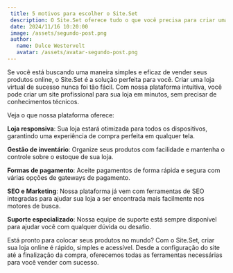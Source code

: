 ```yaml
---
 title: 5 motivos para escolher o Site.Set
 description: O Site.Set oferece tudo o que você precisa para criar uma loja online eficiente e personalizada. Desde a integração com sistemas de pagamento até a criação de páginas de vendas, veja por que milhares de empreendedores escolhem nossa plataforma.
 date: 2024/11/16 10:20:00
 image: /assets/segundo-post.png
 author:
   name: Dulce Westervelt
   avatar: /assets/avatar-segundo-post.png
---
```

 
 Se você está buscando uma maneira simples e eficaz de vender seus produtos online, o Site.Set é a solução perfeita para você. Criar uma loja virtual de sucesso nunca foi tão fácil. Com nossa plataforma intuitiva, você pode criar um site profissional para sua loja em minutos, sem precisar de conhecimentos técnicos.
 
 Veja o que nossa plataforma oferece:
 
 **Loja responsiva**: Sua loja estará otimizada para todos os dispositivos, garantindo uma experiência de compra perfeita em qualquer tela.
 
 **Gestão de inventário**: Organize seus produtos com facilidade e mantenha o controle sobre o estoque de sua loja.
 
 **Formas de pagamento**: Aceite pagamentos de forma rápida e segura com várias opções de gateways de pagamento.
 
 **SEO e Marketing**: Nossa plataforma já vem com ferramentas de SEO integradas para ajudar sua loja a ser encontrada mais facilmente nos motores de busca.
 
 **Suporte especializado**: Nossa equipe de suporte está sempre disponível para ajudar você com qualquer dúvida ou desafio.
 
 Está pronto para colocar seus produtos no mundo? Com o Site.Set, criar sua loja online é rápido, simples e acessível. Desde a configuração do site até a finalização da compra, oferecemos todas as ferramentas necessárias para você vender com sucesso.